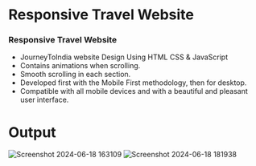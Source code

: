 # Responsive Travel Website
### Responsive Travel Website

- JourneyToIndia website Design Using HTML CSS & JavaScript
- Contains animations when scrolling.
- Smooth scrolling in each section.
- Developed first with the Mobile First methodology, then for desktop.
- Compatible with all mobile devices and with a beautiful and pleasant user interface.

# Output

![Screenshot 2024-06-18 163109](https://github.com/UnnatiVe/Prasunet_WD_01/assets/139119672/9f47995c-a93e-4ee9-9a7d-e5dcc2c7a076)
![Screenshot 2024-06-18 181938](https://github.com/UnnatiVe/Prasunet_WD_01/assets/139119672/4cc223e1-0542-4259-b7d3-19b3f38ae0c8)

